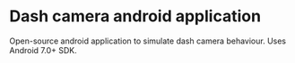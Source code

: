 # Dash camera android application
Open-source android application to simulate dash camera behaviour. Uses Android 7.0+ SDK.
